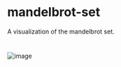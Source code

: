 # mandelbrot-set
 A visualization of the mandelbrot set.

#

![image](https://i.imgur.com/GfwRMpX.png)
